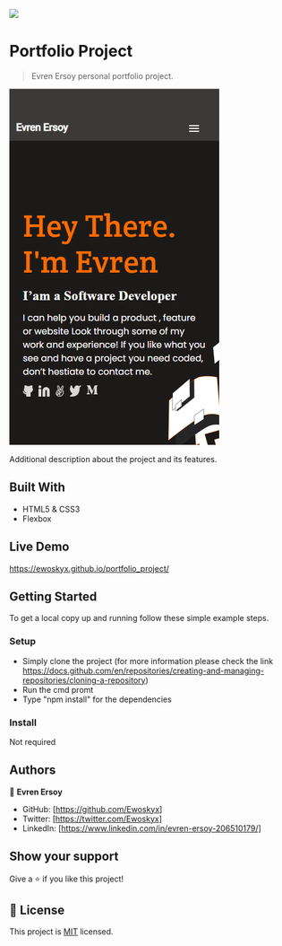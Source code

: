 ![](https://img.shields.io/badge/Microverse-blueviolet)

# Portfolio Project

> Evren Ersoy personal portfolio project.

![screenshot](./app_screenshot_mobile.png)

Additional description about the project and its features.

## Built With

- HTML5 & CSS3
- Flexbox


## Live Demo

https://ewoskyx.github.io/portfolio_project/


## Getting Started

To get a local copy up and running follow these simple example steps.

### Setup
- Simply clone the project (for more information please check the link https://docs.github.com/en/repositories/creating-and-managing-repositories/cloning-a-repository)
- Run the cmd promt
- Type "npm install" for the dependencies

### Install

Not required



## Authors

👤 **Evren Ersoy**

- GitHub: [https://github.com/Ewoskyx]
- Twitter: [https://twitter.com/Ewoskyx]
- LinkedIn: [https://www.linkedin.com/in/evren-ersoy-206510179/]

## Show your support

Give a ⭐️ if you like this project!

## 📝 License

This project is [MIT](./MIT.md) licensed.

